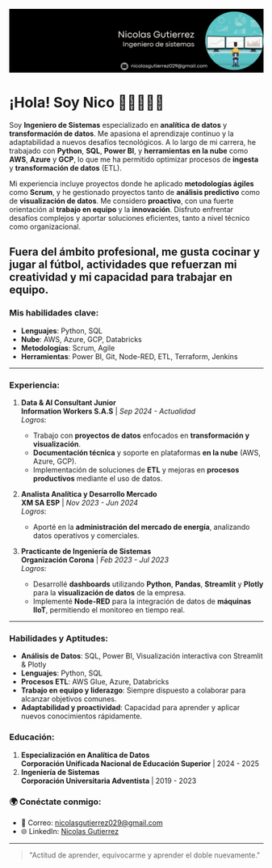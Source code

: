 <p align="center">
 <img src="https://github.com/imnicoo7/Imnicoo/blob/main/Data%20Analyst%20Linkedin%20Background%20.png" alt="drawing" width="900" />
</p>

# ¡Hola! Soy Nico 👩🏽‍💻🐱‍🏍

Soy **Ingeniero de Sistemas** especializado en **analítica de datos** y **transformación de datos**. Me apasiona el aprendizaje continuo y la adaptabilidad a nuevos desafíos tecnológicos. A lo largo de mi carrera, he trabajado con **Python**, **SQL**, **Power BI**, y **herramientas en la nube** como **AWS**, **Azure** y **GCP**, lo que me ha permitido optimizar procesos de **ingesta** y **transformación de datos** (ETL).

Mi experiencia incluye proyectos donde he aplicado **metodologías ágiles** como **Scrum**, y he gestionado proyectos tanto de **análisis predictivo** como de **visualización de datos**. Me considero **proactivo**, con una fuerte orientación al **trabajo en equipo** y la **innovación**. Disfruto enfrentar desafíos complejos y aportar soluciones eficientes, tanto a nivel técnico como organizacional.

Fuera del ámbito profesional, me gusta **cocinar** y jugar al **fútbol**, actividades que refuerzan mi creatividad y mi capacidad para trabajar en equipo.
---
### Mis habilidades clave:
- **Lenguajes**: Python, SQL
- **Nube**: AWS, Azure, GCP, Databricks
- **Metodologías**: Scrum, Agile
- **Herramientas**: Power BI, Git, Node-RED, ETL, Terraform, Jenkins

---

### **Experiencia**:

1. **Data & AI Consultant Junior**  
   **Information Workers S.A.S** | *Sep 2024 - Actualidad*  
   _Logros_:  
   - Trabajo con **proyectos de datos** enfocados en **transformación y visualización**.
   - **Documentación técnica** y soporte en plataformas **en la nube** (AWS, Azure, GCP).
   - Implementación de soluciones de **ETL** y mejoras en **procesos productivos** mediante el uso de datos.

2. **Analista Analítica y Desarrollo Mercado**  
   **XM SA ESP** | *Nov 2023 - Jun 2024*  
   _Logros_:  
   - Aporté en la **administración del mercado de energía**, analizando datos operativos y comerciales.

3. **Practicante de Ingeniería de Sistemas**  
   **Organización Corona** | *Feb 2023 - Jul 2023*  
   _Logros_:  
   - Desarrollé **dashboards** utilizando **Python**, **Pandas**, **Streamlit** y **Plotly**  para la **visualización de datos** de la empresa.
   - Implementé **Node-RED** para la integración de datos de **máquinas IIoT**, permitiendo el monitoreo en tiempo real.

---

### **Habilidades y Aptitudes**:
- **Análisis de Datos**: SQL, Power BI, Visualización interactiva con Streamlit & Plotly
- **Lenguajes**: Python, SQL
- **Procesos ETL**: AWS Glue, Azure, Databricks
- **Trabajo en equipo y liderazgo**: Siempre dispuesto a colaborar para alcanzar objetivos comunes.
- **Adaptabilidad y proactividad**: Capacidad para aprender y aplicar nuevos conocimientos rápidamente.

### **Educación**:
1. **Especialización en Analítica de Datos**  
   **Corporación Unificada Nacional de Educación Superior** | 2024 - 2025
2. **Ingeniería de Sistemas**  
   **Corporación Universitaria Adventista** | 2019 - 2023

### 🌍 Conéctate conmigo:
- 📧 Correo: [nicolasgutierrez029@gmail.com](mailto:nicolasgutierrez029@gmail.com)
- 🌐 LinkedIn: [Nicolas Gutierrez](https://www.linkedin.com/in/imnicoo/)

---
> "Actitud de aprender, equivocarme y aprender el doble nuevamente."
